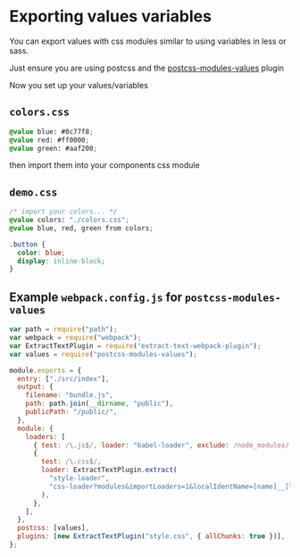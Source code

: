 # Exporting values variables

You can export values with css modules similar to using variables in less or
sass.

Just ensure you are using postcss and the
[postcss-modules-values](https://github.com/css-modules/postcss-modules-values)
plugin

Now you set up your values/variables

## `colors.css`

```css
@value blue: #0c77f8;
@value red: #ff0000;
@value green: #aaf200;
```

then import them into your components css module

## `demo.css`

```css
/* import your colors... */
@value colors: "./colors.css";
@value blue, red, green from colors;

.button {
  color: blue;
  display: inline-block;
}
```

## Example `webpack.config.js` for `postcss-modules-values`

```js
var path = require("path");
var webpack = require("webpack");
var ExtractTextPlugin = require("extract-text-webpack-plugin");
var values = require("postcss-modules-values");

module.exports = {
  entry: ["./src/index"],
  output: {
    filename: "bundle.js",
    path: path.join(__dirname, "public"),
    publicPath: "/public/",
  },
  module: {
    loaders: [
      { test: /\.js$/, loader: "babel-loader", exclude: /node_modules/ },
      {
        test: /\.css$/,
        loader: ExtractTextPlugin.extract(
          "style-loader",
          "css-loader?modules&importLoaders=1&localIdentName=[name]__[local]___[hash:base64:5]!postcss-loader",
        ),
      },
    ],
  },
  postcss: [values],
  plugins: [new ExtractTextPlugin("style.css", { allChunks: true })],
};
```
